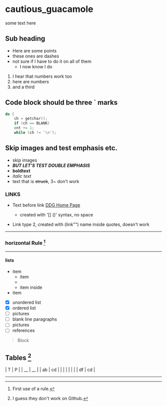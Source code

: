 # cautious_guacamole

some text here

## Sub heading

- Here are some points
- these ones are dashes
- not sure if I have to do it on all of them
	- I now know I do
   
   
1. I hear that numbers work too
2. here are numbers
3. and a third

## Code block should be three ` marks
```c
do {
	ch = getchar();
	if (ch == BLANK)
	cnt += 1;
	while (ch != '\n');
```
## Skip images and test emphasis etc.
- skip images
- ***BUT LET'S TEST DOUBLE EMPHASIS***
- __boldtext__
- _italic text_ 
- text that is ~~struck~~, 3~ don't work

### LINKS
- Text before link [DDG Home Page](https://duckduckgo.com)
	- created with '[] ()' syntax, no space


- Link type 2, created with (link"") name inside quotes, doesn't work

---
### horizontal Rule [^1]
---

#### lists
* item
  * item
  * 
  * item inside
* item

- [x] unordered list
- [x] ordered list
- [ ] pictures
- [ ] blank line paragraphs
- [ ] pictures
- [ ] references

> Block

## Tables [^tables]

| T  | P  |
| __ | __ |
| ab | cd |
|    |    |
|    |    |
| df | cd |

---
[^1]: First use of a rule.
[^tables]: I guess they don't work on Github.




